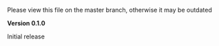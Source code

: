 Please view this file on the master branch, otherwise it may be outdated

**Version 0.1.0**

Initial release